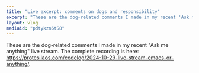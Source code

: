 ```yaml
---
title: "Live excerpt: comments on dogs and responsibility"
excerpt: "These are the dog-related comments I made in my recent 'Ask me anything' live stream."
layout: vlog
mediaid: "pdtykzn6tS8"
---
```


These are the dog-related comments I made in my recent "Ask me anything"
live stream. The complete recording is here:
<https://protesilaos.com/codelog/2024-10-29-live-stream-emacs-or-anything/>.
